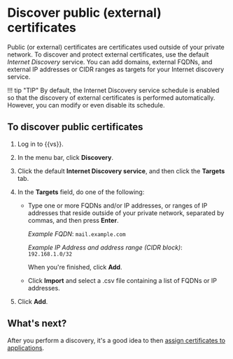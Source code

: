 # Discover public (external) certificates

Public (or external) certificates are certificates used outside of your private network. To 
discover and protect external certificates, use the default *Internet Discovery* 
service. You can add domains, external FQDNs, and external IP addresses or 
CIDR ranges as targets for your Internet discovery service.

!!! tip "TIP"
      By default, the Internet Discovery service schedule is enabled so that the discovery of external certificates is performed automatically. However, you can modify or even disable its schedule.

## To discover public certificates

1. Log in to {{vs}}.

1. In the menu bar, click **Discovery**.

1. Click the default **Internet Discovery service**, and then click the **Targets** tab.

1. In the **Targets** field, do one of the following:
    - Type one or more FQDNs and/or IP addresses, or ranges of IP addresses that reside outside of your private network, separated by commas, and then press **Enter**.

        *Example FQDN*: `mail.example.com`

        *Example IP Address and address range (CIDR block)*: `192.168.1.0/32`

        When you're finished, click **Add**.

    - Click **Import** and select a .csv file containing a list of FQDNs or IP addresses.

1. Click **Add**.

## What's next?

After you perform a discovery, it's a good idea to then [assign certificates to applications](assign-or-reassign-certificate-to-application.md).

